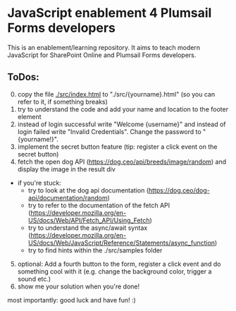 # JavaScript enablement 4 Plumsail Forms developers
This is an enablement/learning repository. It aims to teach modern JavaScript for SharePoint Online and Plumsail Forms developers.
## ToDos:
0. copy the file [./src/index.html](./src/index.html) to "./src/{yourname}.html" (so you can refer to it, if something breaks)
1. try to understand the code and add your name and location to the footer element
2. instead of login successful write "Welcome {username}" and instead of login failed write "Invalid Credentials". Change the password to "{yourname!}".
3. implement the secret button feature (tip: register a click event on the secret button)
4. fetch the open dog API (https://dog.ceo/api/breeds/image/random) and display the image in the result div
* if you're stuck:
    * try to look at the dog api documentation (https://dog.ceo/dog-api/documentation/random)
    * try to refer to the documentation of the fetch API (https://developer.mozilla.org/en-US/docs/Web/API/Fetch_API/Using_Fetch)
    * try to understand the async/await syntax (https://developer.mozilla.org/en-US/docs/Web/JavaScript/Reference/Statements/async_function)
    * try to find hints within the ./src/samples folder
5. optional: Add a fourth button to the form, register a click event and do something cool with it (e.g. change the background color, trigger a sound etc.)
6. show me your solution when you're done!

most importantly: good luck and have fun! :)